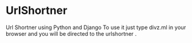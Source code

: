 # UrlShortner
Url Shortner using Python and Django
To use it just type divz.ml in your browser and you will be directed to the urlshortner .

